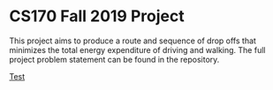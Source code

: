 # CS170 Fall 2019 Project 

This project aims to produce a route and sequence of drop offs that minimizes the total energy expenditure of driving and walking. The full project problem statement can be found in the repository.

[Test](https://github.com/vincentwong2188/CS170-Project/blob/master/Project%20Problem%20Statement%20-%20README.pdf)
